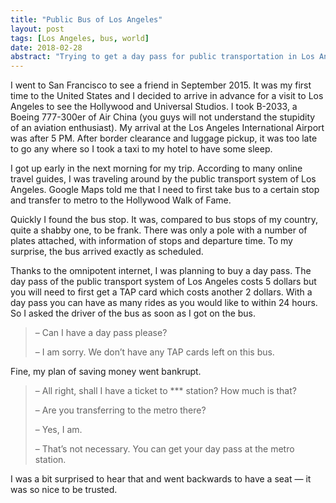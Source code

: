 ```yaml
---
title: "Public Bus of Los Angeles"
layout: post
tags: [Los Angeles, bus, world]
date: 2018-02-28
abstract: "Trying to get a day pass for public transportation in Los Angeles"
---
```

I went to San Francisco to see a friend in September 2015. It was my
first time to the United States and I decided to arrive in advance for a
visit to Los Angeles to see the Hollywood and
Universal Studios. I took B-2033, a Boeing 777-300er of Air China (you
guys will not understand the stupidity of an aviation enthusiast). My
arrival at the Los Angeles International Airport was after 5 PM. After
border clearance and luggage pickup, it was too late to go any where so
I took a taxi to my hotel to have some sleep.

I got up early in the next morning for my trip. According to many online
travel guides, I was traveling around by the public transport system of
Los Angeles. Google Maps told me that I need to first take bus to a
certain stop and transfer to metro to the Hollywood Walk of Fame.

Quickly I found the bus stop. It was, compared to bus stops of my
country, quite a shabby one, to be frank. There was only a pole with a
number of plates attached, with information of stops and departure time.
To my surprise, the bus arrived exactly as scheduled.

Thanks to the omnipotent internet, I was planning to buy a day pass. The
day pass of the public transport system of Los Angeles costs 5 dollars
but you will need to first get a TAP card which costs another 2 dollars.
With a day pass you can have as many rides as you would like to within
24 hours. So I asked the driver of the bus as soon as I got on the bus.

> – Can I have a day pass please?
>
> – I am sorry. We don’t have any TAP cards left on this bus.

Fine, my plan of saving money went bankrupt.

> – All right, shall I have a ticket to \*\*\* station? How much is
> that?
>
> – Are you transferring to the metro there?
>
> – Yes, I am.
>
> – That’s not necessary. You can get your day pass at the metro
> station.

I was a bit surprised to hear that and went backwards to have a seat —
it was so nice to be trusted.
